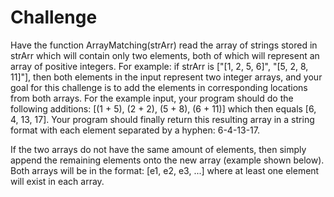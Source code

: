 # Challenge
Have the function ArrayMatching(strArr) read the array of strings stored in strArr which will contain only two elements, both of which will represent an array of positive integers. For example: if strArr is ["[1, 2, 5, 6]", "[5, 2, 8, 11]"], then both elements in the input represent two integer arrays, and your goal for this challenge is to add the elements in corresponding locations from both arrays. For the example input, your program should do the following additions: [(1 + 5), (2 + 2), (5 + 8), (6 + 11)] which then equals [6, 4, 13, 17]. Your program should finally return this resulting array in a string format with each element separated by a hyphen: 6-4-13-17. 

If the two arrays do not have the same amount of elements, then simply append the remaining elements onto the new array (example shown below). Both arrays will be in the format: [e1, e2, e3, ...] where at least one element will exist in each array. 